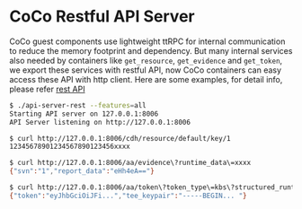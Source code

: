 # CoCo Restful API Server

CoCo guest components use lightweight ttRPC for internal communication to reduce the memory footprint and dependency. But many internal services also needed by containers like `get_resource`, `get_evidence` and `get_token`, we export these services with restful API, now CoCo containers can easy access these API with http client. Here are some examples, for detail info, please refer [rest API](./openapi/api.json)

```bash
$ ./api-server-rest --features=all
Starting API server on 127.0.0.1:8006
API Server listening on http://127.0.0.1:8006

$ curl http://127.0.0.1:8006/cdh/resource/default/key/1
12345678901234567890123456xxxx

$ curl http://127.0.0.1:8006/aa/evidence\?runtime_data\=xxxx
{"svn":"1","report_data":"eHh4eA=="}

$ curl http://127.0.0.1:8006/aa/token\?token_type\=kbs\?structured_runtime_data=xxx
{"token":"eyJhbGciOiJFi...","tee_keypair":"-----BEGIN... "}
```
